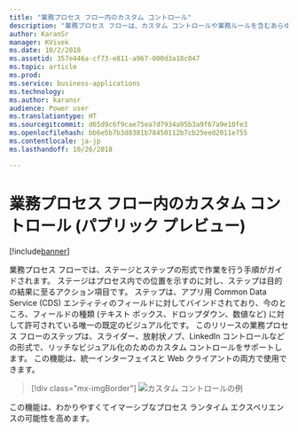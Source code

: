 ```yaml
---
title: "業務プロセス フロー内のカスタム コントロール"
description: "業務プロセス フローは、カスタム コントロールや業務ルールを含むあらゆるフォーム機能をサポートします。"
author: KaranSr
manager: KVivek
ms.date: 10/2/2018
ms.assetid: 357e446a-cf73-e811-a967-000d3a18c047
ms.topic: article
ms.prod: 
ms.service: business-applications
ms.technology: 
ms.author: karansr
audience: Power user
ms.translationtype: HT
ms.sourcegitcommit: d65d9c6f9cae75ea7d7934a95b3a9f67a9e10fe3
ms.openlocfilehash: bb6e5b7b3d8381b78450112b7cb25eed2011e755
ms.contentlocale: ja-jp
ms.lasthandoff: 10/26/2018

---
```

# <a name="custom-controls-in-business-process-flows-public-preview"></a>業務プロセス フロー内のカスタム コントロール (パブリック プレビュー)


[!include[banner](../../includes/banner.md)]

業務プロセス フローでは、ステージとステップの形式で作業を行う手順がガイドされます。 ステージはプロセス内での位置を示すのに対し、ステップは目的の結果に至るアクション項目です。 ステップは、アプリ用 Common Data Service (CDS) エンティティのフィールドに対してバインドされており、今のところ、フィールドの種類 (テキスト ボックス、ドロップダウン、数値など) に対して許可されている唯一の既定のビジュアル化です。 このリリースの業務プロセス フローのステップは、スライダー、放射状ノブ、LinkedIn コントロールなどの形式で、リッチなビジュアル化のためのカスタム コントロールをサポートします。 この機能は、統一インターフェイスと Web クライアントの両方で使用できます。

> [!div class="mx-imgBorder"]
> ![カスタム コントロールの例](media/custom-controls_01.png "カスタム コントロールの例")

この機能は、わかりやすくてイマーシブなプロセス ランタイム エクスペリエンスの可能性を高めます。


